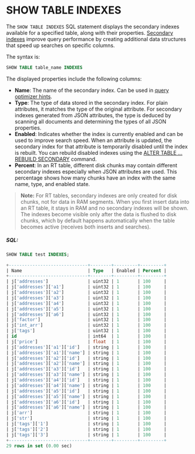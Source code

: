 # SHOW TABLE INDEXES

<!-- example SHOW TABLE INDEXES -->
The `SHOW TABLE INDEXES` SQL statement displays the secondary indexes available for a specified table, along with their properties. [Secondary indexes](../../Server_settings/Searchd.md#secondary_indexes) improve query performance by creating additional data structures that speed up searches on specific columns.

The syntax is:

```sql
SHOW TABLE table_name INDEXES
```

The displayed properties include the following columns:

* **Name**: The name of the secondary index. Can be used in [query optimizer hints](../../Searching/Options.md#Query-optimizer-hints).
* **Type**: The type of data stored in the secondary index. For plain attributes, it matches the type of the original attribute. For secondary indexes generated from JSON attributes, the type is deduced by scanning all documents and determining the types of all JSON properties.
* **Enabled**: Indicates whether the index is currently enabled and can be used to improve search speed. When an attribute is updated, the secondary index for that attribute is temporarily disabled until the index is rebuilt. You can rebuild disabled indexes using the [ALTER TABLE ... REBUILD SECONDARY](../../Updating_table_schema_and_settings.md#Rebuilding-a-secondary-index) command.
* **Percent**: In an RT table, different disk chunks may contain different secondary indexes especially when JSON attributes are used. This percentage shows how many chunks have an index with the same name, type, and enabled state.

> **Note:** For RT tables, secondary indexes are only created for disk chunks, not for data in RAM segments. When you first insert data into an RT table, it stays in RAM and no secondary indexes will be shown. The indexes become visible only after the data is flushed to disk chunks, which by default happens automatically when the table becomes active (receives both inserts and searches).

<!-- intro -->
##### SQL:
<!-- request SQL -->

```sql
SHOW TABLE test INDEXES;
```

<!-- response SQL -->

```sql
+------------------------------+--------+---------+---------+
| Name                         | Type   | Enabled | Percent |
+------------------------------+--------+---------+---------+
| j['addresses']               | uint32 | 1       | 100     |
| j['addresses']['a1']         | uint32 | 1       | 100     |
| j['addresses']['a2']         | uint32 | 1       | 100     |
| j['addresses']['a3']         | uint32 | 1       | 100     |
| j['addresses']['a4']         | uint32 | 1       | 100     |
| j['addresses']['a5']         | uint32 | 1       | 100     |
| j['addresses']['a6']         | uint32 | 1       | 100     |
| j['factor']                  | uint32 | 1       | 100     |
| j['int_arr']                 | uint32 | 1       | 100     |
| j['tags']                    | uint32 | 1       | 100     |
| id                           | int64  | 1       | 100     |
| j['price']                   | float  | 1       | 100     |
| j['addresses']['a1']['id']   | string | 1       | 100     |
| j['addresses']['a1']['name'] | string | 1       | 100     |
| j['addresses']['a2']['id']   | string | 1       | 100     |
| j['addresses']['a2']['name'] | string | 1       | 100     |
| j['addresses']['a3']['id']   | string | 1       | 100     |
| j['addresses']['a3']['name'] | string | 1       | 100     |
| j['addresses']['a4']['id']   | string | 1       | 100     |
| j['addresses']['a4']['name'] | string | 1       | 100     |
| j['addresses']['a5']['id']   | string | 1       | 100     |
| j['addresses']['a5']['name'] | string | 1       | 100     |
| j['addresses']['a6']['id']   | string | 1       | 100     |
| j['addresses']['a6']['name'] | string | 1       | 100     |
| j['arr']                     | string | 1       | 100     |
| j['str']                     | string | 1       | 100     |
| j['tags']['1']               | string | 1       | 100     |
| j['tags']['2']               | string | 1       | 100     |
| j['tags']['3']               | string | 1       | 100     |
+------------------------------+--------+---------+---------+
29 rows in set (0.00 sec)
```
<!-- end -->

